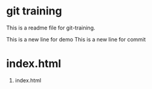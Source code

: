 # git training

This is a readme file for git-training.

This is a new line for demo
This is a new line for commit

# index.html	

1) index.html	



